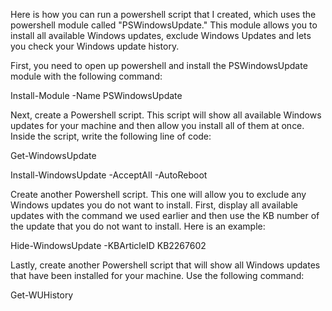 Here is how you can run a powershell script that I created, which uses the powershell module called "PSWindowsUpdate." This module allows you to install all available Windows updates, exclude Windows Updates and lets you check your Windows update history.

First, you need to open up powershell and install the PSWindowsUpdate module with the following command:

Install-Module -Name PSWindowsUpdate

Next, create a Powershell script. This script will show all available Windows updates for your machine and then allow you install all of them at once. Inside the script, write the following line of code:

Get-WindowsUpdate

Install-WindowsUpdate -AcceptAll -AutoReboot

Create another Powershell script. This one will allow you to exclude any Windows updates you do not want to install. First, display all available updates with the command we used earlier and then use the KB number of the update that you do not want to install. Here is an example:

Hide-WindowsUpdate -KBArticleID KB2267602

Lastly, create another Powershell script that will show all Windows updates that have been installed for your machine. Use the following command:

Get-WUHistory
